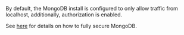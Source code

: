By default, the MongoDB install is configured to only allow traffic from localhost, additionally, authorization is enabled.

See [here](https://docs.mongodb.com/manual/administration/security-checklist/) for details on how to fully secure MongoDB.  